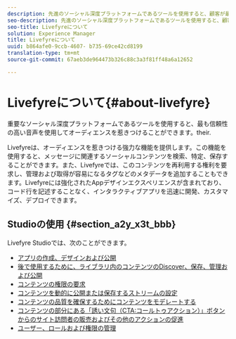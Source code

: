 ```yaml
---
description: 先進のソーシャル深度プラットフォームであるツールを使用すると、顧客が最も高い信頼を持つ音声を使用してオーディエンスを惹きつけることができます。
seo-description: 先進のソーシャル深度プラットフォームであるツールを使用すると、顧客が最も高い信頼を持つ音声を使用してオーディエンスを惹きつけることができます。
seo-title: Livefyreについて
solution: Experience Manager
title: Livefyreについて
uuid: b864afe0-9ccb-4607- b735-69ce42cd8199
translation-type: tm+mt
source-git-commit: 67aeb3de964473b326c88c3a3f81ff48a6a12652

---
```



# Livefyreについて{#about-livefyre}

重要なソーシャル深度プラットフォームであるツールを使用すると、最も信頼性の高い音声を使用してオーディエンスを惹きつけることができます。their.

Livefyreは、オーディエンスを惹きつける強力な機能を提供します。この機能を使用すると、メッセージに関連するソーシャルコンテンツを検索、特定、保存することができます。また、Livefyreでは、このコンテンツを再利用する権利を要求し、管理および取得が容易になるタグなどのメタデータを追加することもできます。Livefyreには強化されたAppデザインエクスペリエンスが含まれており、コード行を記述することなく、インタラクティブアプリを迅速に開発、カスタマイズ、デプロイできます。

## Studioの使用 {#section_a2y_x3t_bbb}

Livefyre Studioでは、次のことができます。

* [アプリの作成、デザインおよび公開](c-about-apps/c-about-apps.md#c_about_apps)
* [後で使用するために、ライブラリ内のコンテンツのDiscover、保存、管理および公開](c-library/c-assets/c-assets.md)
* [コンテンツの権限の要求](c-how-requesting-rights-works/t-send-a-rights-request-to-own-a-digital-asset.md#t_send_a_rights_request_to_own_a_digital_asset)
* [コンテンツを動的に公開または保存するストリームの設定](c-streams/t-create-a-new-stream.md#t_create_a_new_stream)
* [コンテンツの品質を確保するためにコンテンツをモデレートする](c-features-livefyre/c-about-moderation/c-setting-up-moderation.md#c_setting_up_moderation)
* [コンテンツの部分にある「誘い文句（CTA:コールトゥアクション）」ボタンからのサイト訪問者の販売およびその他のアクションの促進](c-features-livefyre/c-ugc-commerce.md#c_ugc_commerce)
* [ユーザー、ロールおよび権限の管理](c-about-apps/c-about-apps.md#c_about_apps)

